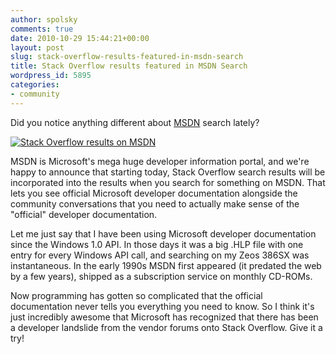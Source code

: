 ```yaml
---
author: spolsky
comments: true
date: 2010-10-29 15:44:21+00:00
layout: post
slug: stack-overflow-results-featured-in-msdn-search
title: Stack Overflow results featured in MSDN Search
wordpress_id: 5895
categories:
- community
---
```


Did you notice anything different about [MSDN](http://msdn.microsoft.com/en-us/default.aspx) search lately?

[![Stack Overflow results on MSDN](http://blog.stackoverflow.com/wp-content/uploads/stackoverflow-on-msdn.png)](http://blog.stackoverflow.com/wp-content/uploads/stackoverflow-on-msdn.png)

MSDN is Microsoft's mega huge developer information portal, and we're happy to announce that starting today, Stack Overflow search results will be incorporated into the results when you search for something on MSDN. That lets you see official Microsoft developer documentation alongside the community conversations that you need to actually make sense of the "official" developer documentation.

Let me just say that I have been using Microsoft developer documentation since the Windows 1.0 API. In those days it was a big .HLP file with one entry for every Windows API call, and searching on my Zeos 386SX was instantaneous. In the early 1990s MSDN first appeared (it predated the web by a few years), shipped as a subscription service on monthly CD-ROMs.

Now programming has gotten so complicated that the official documentation never tells you everything you need to know. So I think it's just incredibly awesome that Microsoft has recognized that there has been a developer landslide from the vendor forums onto Stack Overflow. Give it a try!



